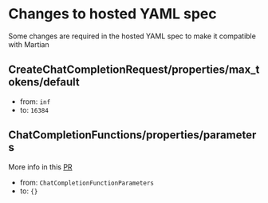 # Changes to hosted YAML spec

Some changes are required in the hosted YAML spec to make it compatible with Martian

## CreateChatCompletionRequest/properties/max_tokens/default

* from: `inf`
* to: `16384`

## ChatCompletionFunctions/properties/parameters

More info in this   [PR](https://github.com/wkok/openai-clojure/pull/23#issuecomment-1595764611)

* from: `ChatCompletionFunctionParameters`
* to: `{}`
